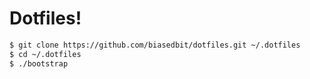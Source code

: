 Dotfiles!
=========

```sh
$ git clone https://github.com/biasedbit/dotfiles.git ~/.dotfiles
$ cd ~/.dotfiles
$ ./bootstrap
```
